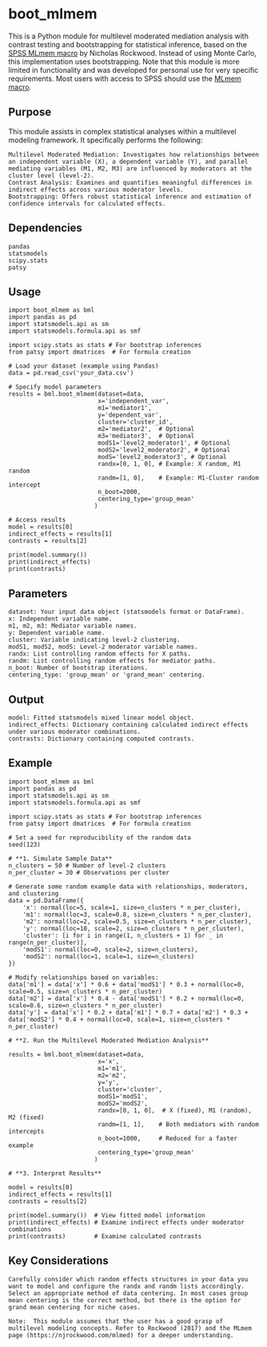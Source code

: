 # boot_mlmem

This is a Python module for multilevel moderated mediation analysis with contrast testing and bootstrapping for statistical inference, based on the [SPSS MLmem macro](https://njrockwood.com/mlmed) by Nicholas Rockwood. Instead of using Monte Carlo, this implementation uses bootstrapping.
Note that this module is more limited in functionality and was developed for personal use for very specific requirements. Most users with access to SPSS should use the [MLmem macro](https://njrockwood.com/mlmed).

## Purpose

This module assists in complex statistical analyses within a multilevel modeling framework. It specifically performs the following:

    Multilevel Moderated Mediation: Investigates how relationships between an independent variable (X), a dependent variable (Y), and parallel mediating variables (M1, M2, M3) are influenced by moderators at the cluster level (level-2).
    Contrast Analysis: Examines and quantifies meaningful differences in indirect effects across various moderator levels.
    Bootstrapping: Offers robust statistical inference and estimation of confidence intervals for calculated effects.

## Dependencies

    pandas
    statsmodels
    scipy.stats
    patsy

## Usage

```
import boot_mlmem as bml
import pandas as pd
import statsmodels.api as sm
import statsmodels.formula.api as smf

import scipy.stats as stats # For bootstrap inferences
from patsy import dmatrices  # For formula creation 

# Load your dataset (example using Pandas)
data = pd.read_csv('your_data.csv') 

# Specify model parameters
results = bml.boot_mlmem(dataset=data,
                         x='independent_var',
                         m1='mediator1',
                         y='dependent_var',
                         cluster='cluster_id',
                         m2='mediator2',  # Optional
                         m3='mediator3',  # Optional
                         modS1='level2_moderator1', # Optional
                         modS2='level2_moderator2', # Optional
                         modS='level2_moderator3', # Optional
                         randx=[0, 1, 0], # Example: X random, M1 random
                         randm=[1, 0],    # Example: M1-Cluster random intercept
                         n_boot=2000,
                         centering_type='group_mean' 
                        )

# Access results 
model = results[0]
indirect_effects = results[1]
contrasts = results[2]

print(model.summary()) 
print(indirect_effects)
print(contrasts)
```

## Parameters

    dataset: Your input data object (statsmodels format or DataFrame).
    x: Independent variable name.
    m1, m2, m3: Mediator variable names.
    y: Dependent variable name.
    cluster: Variable indicating level-2 clustering.
    modS1, modS2, modS: Level-2 moderator variable names.
    randx: List controlling random effects for X paths.
    randm: List controlling random effects for mediator paths.
    n_boot: Number of bootstrap iterations.
    centering_type: 'group_mean' or 'grand_mean' centering.

## Output

    model: Fitted statsmodels mixed linear model object.
    indirect_effects: Dictionary containing calculated indirect effects under various moderator combinations.
    contrasts: Dictionary containing computed contrasts.

## Example

```
import boot_mlmem as bml
import pandas as pd
import statsmodels.api as sm
import statsmodels.formula.api as smf

import scipy.stats as stats # For bootstrap inferences
from patsy import dmatrices  # For formula creation 

# Set a seed for reproducibility of the random data
seed(123)

# **1. Simulate Sample Data** 
n_clusters = 50 # Number of level-2 clusters 
n_per_cluster = 30 # Observations per cluster

# Generate some random example data with relationships, moderators, and clustering
data = pd.DataFrame({
    'x': normal(loc=5, scale=1, size=n_clusters * n_per_cluster),
    'm1': normal(loc=3, scale=0.8, size=n_clusters * n_per_cluster),
    'm2': normal(loc=2, scale=0.5, size=n_clusters * n_per_cluster),
    'y': normal(loc=10, scale=2, size=n_clusters * n_per_cluster), 
    'cluster': [i for i in range(1, n_clusters + 1) for _ in range(n_per_cluster)],  
    'modS1': normal(loc=0, scale=2, size=n_clusters),
    'modS2': normal(loc=1, scale=1, size=n_clusters)
})

# Modify relationships based on variables:
data['m1'] = data['x'] * 0.6 + data['modS1'] * 0.3 + normal(loc=0, scale=0.5, size=n_clusters * n_per_cluster)
data['m2'] = data['x'] * 0.4 - data['modS1'] * 0.2 + normal(loc=0, scale=0.6, size=n_clusters * n_per_cluster)
data['y'] = data['x'] * 0.2 + data['m1'] * 0.7 + data['m2'] * 0.3 + data['modS2'] * 0.4 + normal(loc=0, scale=1, size=n_clusters * n_per_cluster)

# **2. Run the Multilevel Moderated Mediation Analysis**

results = bml.boot_mlmem(dataset=data,
                         x='x',
                         m1='m1',
                         m2='m2', 
                         y='y',
                         cluster='cluster',
                         modS1='modS1',
                         modS2='modS2', 
                         randx=[0, 1, 0],  # X (fixed), M1 (random), M2 (fixed)
                         randm=[1, 1],    # Both mediators with random intercepts
                         n_boot=1000,     # Reduced for a faster example
                         centering_type='group_mean' 
                        )

# **3. Interpret Results**

model = results[0]
indirect_effects = results[1]
contrasts = results[2]

print(model.summary())  # View fitted model information
print(indirect_effects) # Examine indirect effects under moderator combinations
print(contrasts)        # Examine calculated contrasts
```

## Key Considerations

    Carefully consider which random effects structures in your data you want to model and configure the randx and randm lists accordingly.
    Select an appropriate method of data centering. In most cases group mean centering is the correct method, but there is the option for grand mean centering for niche cases.

    Note:  This module assumes that the user has a good grasp of multilevel modeling concepts. Refer to Rockwood (2017) and the MLmem page (https://njrockwood.com/mlmed) for a deeper understanding.
